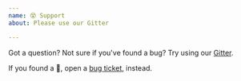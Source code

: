 ```yaml
---
name: 😵 Support
about: Please use our Gitter

---
```


Got a question? Not sure if you've found a bug?  Try using our
[Gitter](https://gitter.im/EnactJS/Lobby).

If you found a :bug:, open a [bug ticket](https://github.com/enactjs/agate/issues/new?template=BUG_REPORT.md), instead.
